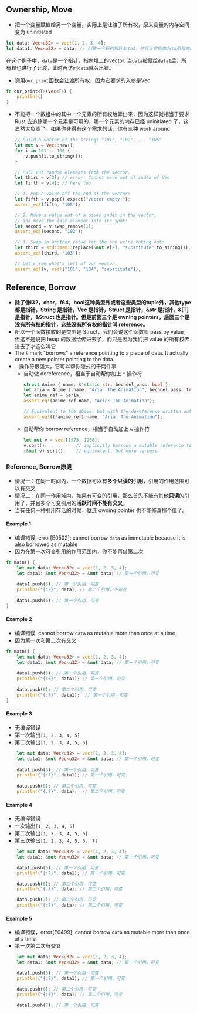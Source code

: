 ## Ownership, Move

- 把一个变量赋值给另一个变量，实际上是让渡了所有权，原来变量的内存空间变为 uninitiated
```rust
let data: Vec<u32> = vec![1, 2, 3, 4];
let data1: Vec<u32> = data; // 创建一个新的指针data1，并且让它指向data所指向的内存。
```
  在这个例子中，`data`是一个指针，指向堆上的vector. 当`data`被赋给`data1`后，所有权也进行了让渡，此时再访问`data`就会出错。

- 调用`our_print`函数会让渡所有权，因为它要求的入参是Vec<T>
```rust
fn our_print<T>(Vec<T>) {
    println!()
}
``` 

- 不能把一个数组中的其中一个元素的所有权给弄出来，因为这样就相当于要求 Rust 去追踪哪一个元素是可用的，哪一个元素的内存已经 uninitiated 了，这显然太负责了。如果你非得有这个需求的话，你有三种 work around
    ```rust
    // Build a vector of the strings "101", "102", ... "105"
    let mut v = Vec::new();
    for i in 101 .. 106 {
        v.push(i.to_string());
    }

    // Pull out random elements from the vector.
    let third = v[2]; // error: Cannot move out of index of Vec
    let fifth = v[4]; // here too

    // 1. Pop a value off the end of the vector:
    let fifth = v.pop().expect("vector empty!");
    assert_eq!(fifth, "105");

    // 2. Move a value out of a given index in the vector,
    // and move the last element into its spot:
    let second = v.swap_remove(1);
    assert_eq!(second, "102");

    // 3. Swap in another value for the one we're taking out:
    let third = std::mem::replace(&mut v[2], "substitute".to_string());
    assert_eq!(third, "103");

    // Let's see what's left of our vector.
    assert_eq!(v, vec!["101", "104", "substitute"]);
    ```

## Reference, Borrow

- **除了像i32，char，f64，bool这种类型外或者这些类型的tuple外，其他type都是指针，String 是指针，Vec<T> 是指针，Struct 是指针，&str 是指针，&[T] 是指针，&Struct 也是指针。但是前面三个是 owning pointers，后面三个是没有所有权的指针，这些没有所有权的指针叫 reference。**
- 所以一个函数接收的是类型是 Struct，我们会说这个函数叫 pass by value，但这不是说把 heap 的数据给传进去了，而只是因为我们把 value 的所有权传进去了才这么叫它
- The `&` mark "borrows" a reference pointing to a piece of data. It actually create a new pointer pointing to the data.
- `.` 操作符很强大，它可以帮你隐式的干两件事
  - 自动做 dereference，相当于自动帮你加上 `*` 操作符
    ```rust
    struct Anime { name: &'static str, bechdel_pass: bool };
    let aria = Anime { name: "Aria: The Animation", bechdel_pass: true };
    let anime_ref = &aria;
    assert_eq!(anime_ref.name, "Aria: The Animation");

    // Equivalent to the above, but with the dereference written out:
    assert_eq!((*anime_ref).name, "Aria: The Animation");
    ```
  - 自动帮你 borrow reference，相当于自动加上 `&` 操作符
    ```rust
    let mut v = vec![1973, 1968];
    v.sort();           // implicitly borrows a mutable reference to v
    (&mut v).sort();    // equivalent, but more verbose
    ```

### Reference, Borrow原则
- 情况一：在同一时间内，一个数据可以有**多个只读的引用**，引用的作用范围可以有交叉
- 情况二：在同一作用域内，如果有可变的引用，那么首先不能有其他**只读**的引用了，并且多个可变引用的**活跃时间不能有交叉**。
- 当有任何一种引用存活的时候，就连 owning pointer 也不能修改那个值了。

#### Example 1
- 编译错误, error[E0502]: cannot borrow `data` as immutable because it is also borrowed as mutable
- 因为在第一次可变引用的作用范围内，你不能再借第二次
```rust
fn main() {
    let mut data: Vec<u32> = vec![1, 2, 3, 4];
    let data1: &mut Vec<u32> = &mut data; // 第一个引用，可变
    
    data1.push(5); // 第一个引用，可变
    println!("{:?}", data); // 第二个引用，不可变
    
    data1.push(6); // 第一个引用，可变
}
```

#### Example 2
- 编译错误, cannot borrow `data` as mutable more than once at a time
- 因为第一次和第二次有交叉
```rust
fn main() {
    let mut data: Vec<u32> = vec![1, 2, 3, 4];
    let data1: &mut Vec<u32> = &mut data; // 第一个引用，可变
    
    data1.push(5); // 第一个引用，可变
    println!("{:?}", data1); // 第一个引用，可变
    
    data.push(6); // 第二个引用，可变
    println!("{:?}", data1);  // 第一个引用，可变
}
```

#### Example 3
- 无编译错误
- 第一次输出`[1, 2, 3, 4, 5]`
- 第二次输出`[1, 2, 3, 4, 5, 6]`
```rust
    let mut data: Vec<u32> = vec![1, 2, 3, 4];
    let data1: &mut Vec<u32> = &mut data; // 第一个引用，可变
    
    data1.push(5); // 第一个引用，可变
    println!("{:?}", data1); // 第一个引用，可变
    
    data.push(6); // 第二个引用，可变
    println!("{:?}", data);  // 第二个引用，可变
```

#### Example 4
- 无编译错误
- 一次输出`[1, 2, 3, 4, 5]`
- 第二次输出`[1, 2, 3, 4, 5, 6]`
- 第三次输出`[1, 2, 3, 4, 5, 6， 7]`
```rust
    let mut data: Vec<u32> = vec![1, 2, 3, 4];
    let data1: &mut Vec<u32> = &mut data; // 第一个引用，可变

    data1.push(5); // 第一个引用，可变
    println!("{:?}", data1); // 第一个引用，可变

    data.push(6); // 第二个引用，可变
    println!("{:?}", data); // 第二个引用，可变

    data.push(7); // 第二个引用，可变
    println!("{:?}", data); // 第二个引用，可变
```

#### Example 5
- 编译错误，error[E0499]: cannot borrow `data` as mutable more than once at a time
- 第一次第二次有交叉
```rust
    let mut data: Vec<u32> = vec![1, 2, 3, 4];
    let data1: &mut Vec<u32> = &mut data; // 第一个引用，可变

    data1.push(5); // 第一个引用，可变
    println!("{:?}", data1); // 第一个引用，可变

    data.push(6); // 第二个引用，可变
    println!("{:?}", data); // 第二个引用，可变

    data1.push(7); // 第一个引用，可变
```

